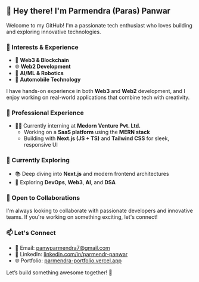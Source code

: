 ## 👋 Hey there! I'm Parmendra (Paras) Panwar

Welcome to my GitHub! I'm a passionate tech enthusiast who loves building and exploring innovative technologies.

### 🚀 Interests & Experience
- 🔗 **Web3 & Blockchain**
- 🌐 **Web2 Development**
- 🤖 **AI/ML & Robotics**
- 🚗 **Automobile Technology**

I have hands-on experience in both **Web3** and **Web2** development, and I enjoy working on real-world applications that combine tech with creativity.

### 💼 Professional Experience
- 🧑‍💻 Currently interning at **Medorn Venture Pvt. Ltd.**
  - Working on a **SaaS platform** using the **MERN stack**
  - Building with **Next.js (JS + TS)** and **Tailwind CSS** for sleek, responsive UI

### 🌱 Currently Exploring
- 📚 Deep diving into **Next.js** and modern frontend architectures
- 🔧 Exploring **DevOps**, **Web3**, **AI**, and **DSA**

### 🤝 Open to Collaborations
I'm always looking to collaborate with passionate developers and innovative teams. If you're working on something exciting, let's connect!

### 📫 Let's Connect
- 📧 Email: [panwparmendra7@gmail.com](mailto:panwparmendra7@gmail.com)
- 💼 LinkedIn: [linkedin.com/in/parmendr-panwar](https://www.linkedin.com/in/parmendr-panwar/)
- 🌐 Portfolio: [parmendra-portfolio.vercel.app](https://parmendra-portfolio.vercel.app/)

Let’s build something awesome together! 🚀
